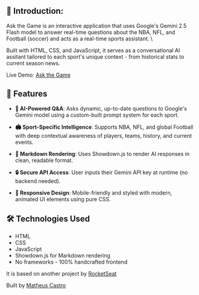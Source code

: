 ## 📝 Introduction:
Ask the Game is an interactive application that uses Google's Gemini 2.5 Flash model to answer real-time questions about the NBA, NFL, and Football (soccer) and acts as a real-time sports assistant. \

Built with HTML, CSS, and JavaScript, it serves as a conversational AI assitant tailored to each sport's unique context - from historical stats to current season news. 

Live Demo: <a href="askthegame.netlify.app">Ask the Game</a>

## 🚀 Features
- **🧠 AI-Powered Q&A**: Asks dynamic, up-to-date questions to Google's Gemini model using a custom-built prompt system for each sport.

- **🏟️ Sport-Specific Intelligence**: Supports NBA, NFL, and global Football with deep contextual awareness of players, teams, history, and current events.

- **💬 Markdown Rendering**: Uses Showdown.js to render AI responses in clean, readable format.

- **🔒 Secure API Access**: User inputs their Gemini API key at runtime (no backend needed).

- **🎨 Responsive Design**: Mobile-friendly and styled with modern, animated UI elements using pure CSS.

## 🛠️ Technologies Used
- HTML
- CSS
- JavaScript
- Showdown.js for Markdown rendering
- No frameworks - 100% handcrafted frontend


It is based on another project by <a href="https://app.rocketseat.com.br/">RocketSeat</a> 

Built by <a href="https://www.linkedin.com/in/matheusddcastro/">Matheus Castro</a>